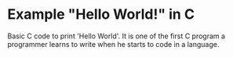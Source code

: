 # Example "Hello World!" in C

Basic C code to print 'Hello World'. It is one of the first C program a programmer learns to write when he starts to code in a language.
